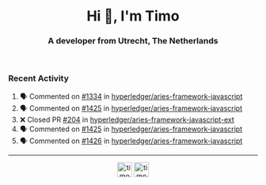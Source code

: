 <h1 align="center">Hi 👋, I'm Timo</h1>
<h3 align="center">A developer from Utrecht, The Netherlands</h3>
<br/>
<!-- https://github.com/rahuldkjain/github-profile-readme-generator --!>

<!--  <p align="left"><img src="https://github-readme-stats.vercel.app/api?username=timoglastra&show_icons=true&count_private=true&" alt="timoglastra" /></p> --!>

<!--
Github language stats
<p align="left"><img src="https://github-readme-stats.vercel.app/api/top-langs/?username=timoglastra&layout=compact" alt="timoglastra" /><p>
-->

<!-- Codestats language stats -->
<!-- <p align="left"><img src="https://codestats-readme.vercel.app/api/top-langs/?username=timoglastra&layout=compact&language_count=12" alt="timoglastra" /><p>    --!>
  
<h3>Recent Activity</h3>

<!--START_SECTION:activity-->
1. 🗣 Commented on [#1334](https://github.com/hyperledger/aries-framework-javascript/issues/1334) in [hyperledger/aries-framework-javascript](https://github.com/hyperledger/aries-framework-javascript)
2. 🗣 Commented on [#1425](https://github.com/hyperledger/aries-framework-javascript/issues/1425) in [hyperledger/aries-framework-javascript](https://github.com/hyperledger/aries-framework-javascript)
3. ❌ Closed PR [#204](https://github.com/hyperledger/aries-framework-javascript-ext/pull/204) in [hyperledger/aries-framework-javascript-ext](https://github.com/hyperledger/aries-framework-javascript-ext)
4. 🗣 Commented on [#1425](https://github.com/hyperledger/aries-framework-javascript/issues/1425) in [hyperledger/aries-framework-javascript](https://github.com/hyperledger/aries-framework-javascript)
5. 🗣 Commented on [#1426](https://github.com/hyperledger/aries-framework-javascript/issues/1426) in [hyperledger/aries-framework-javascript](https://github.com/hyperledger/aries-framework-javascript)
<!--END_SECTION:activity-->

---

<p align="center">
<a href="https://twitter.com/timoglastra" target="blank"><img align="center" src="https://cdn.jsdelivr.net/npm/simple-icons@3.0.1/icons/twitter.svg" alt="timoglastra" height="30" width="30" /></a>
<a href="https://linkedin.com/in/timoglastra" target="blank"><img align="center" src="https://cdn.jsdelivr.net/npm/simple-icons@3.0.1/icons/linkedin.svg" alt="timoglastra" height="30" width="30" /></a>
</p>



